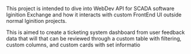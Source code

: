 This project is intended to dive into WebDev API for SCADA software Iginition Exchange and how it interacts with custom FrontEnd UI outside normal Iginition projects.

This is aimed to create a ticketing system dashboard from user feedback data that will that can be reviewed through a custom table with filtering, custom columns, and custom cards with set informatio
